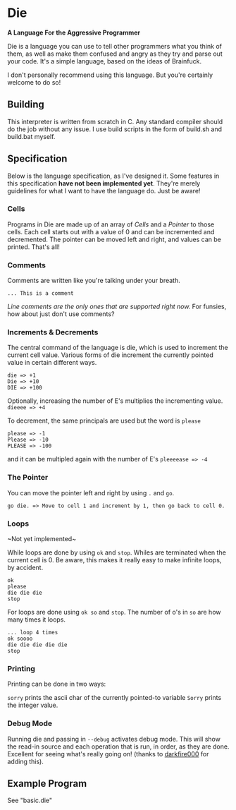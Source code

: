 # Die #
__A Language For the Aggressive Programmer__

Die is a language you can use to tell other programmers what you think of them, as well
as make them confused and angry as they try and parse out your code.
It's a simple language, based on the ideas of Brainfuck.

I don't personally recommend using this language. But you're certainly welcome to do so!

## Building ##

This interpreter is written from scratch in C. Any standard compiler should do the job without
any issue. I use build scripts in the form of build.sh and build.bat myself.

## Specification ##

Below is the language specification, as I've designed it. Some features in this specification __have not been implemented yet__. They're merely guidelines for what I want to have the language do. Just be aware!

### Cells ###
Programs in Die are made up of an array of _Cells_ and a _Pointer_ to those cells. Each cell starts out with a value of 0 and can be incremented and decremented. The pointer can be moved left and right, and values can be printed. That's all!

### Comments ###
Comments are written like you're talking under your breath.

`... This is a comment`

_Line comments are the only ones that are supported right now._
For funsies, how about just don't use comments?

### Increments & Decrements ###

The central command of the language is die, which is used to increment the current cell value. Various forms of die increment the currently pointed value in certain different ways.

```
die => +1
Die => +10
DIE => +100
```

Optionally, increasing the number of E's multiplies the incrementing value.
`dieeee => +4`

To decrement, the same principals are used but the word is `please`

```
please => -1
Please => -10
PLEASE => -100
```
and it can be multipled again with the number of E's
`pleeeease => -4`

### The Pointer ###
You can move the pointer left and right by using `.` and `go`.

```
go die. => Move to cell 1 and increment by 1, then go back to cell 0.
```

### Loops ###

~Not yet implemented~

While loops are done by using `ok` and `stop`. Whiles are terminated when the current cell is 0. Be aware, this makes it really easy to make infinite loops, by accident.

```
ok
please
die die die
stop
```

For loops are done using `ok so` and `stop`. The number of o's in `so` are how many times it loops.

```
... loop 4 times
ok soooo
die die die die die
stop
```

### Printing ###
Printing can be done in two ways:

`sorry` prints the ascii char of the currently pointed-to variable
`Sorry` prints the integer value.

### Debug Mode ###
Running die and passing in `--debug` activates debug mode. This will show the read-in source and each operation that is run, in order, as they are done. Excellent for seeing what's really going on! (thanks to [darkfire000](https://github.com/darkfire000) for adding this).

## Example Program ##
See "basic.die"
